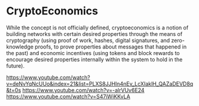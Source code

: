 # CryptoEconomics
While the concept is not officially defined, cryptoeconomics is a notion of building networks with certain desired properties through the means of cryptography (using proof of work, hashes, digital signatures, and zero-knowledge proofs, to prove properties about messages that happened in the past) and economic incentives (using tokens and block rewards to encourage desired properties internally within the system to hold in the future).

https://www.youtube.com/watch?v=deNvYqNcUUo&index=21&list=PLXS8JJHIn4nEv_LcXIaklH_QAZaDEVD8q&t=0s
https://www.youtube.com/watch?v=-alrVUv6E24
https://www.youtube.com/watch?v=S47iWiKKvLA
